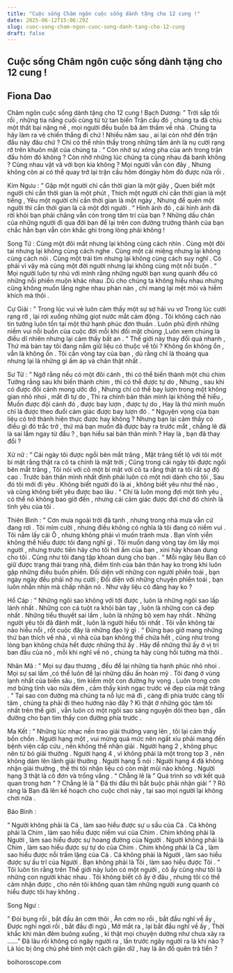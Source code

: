 ```yaml
---
title: "Cuộc sống Châm ngôn cuộc sống dành tặng cho 12 cung !"
date: 2025-06-12T15:06:29Z
slug: cuoc-song-cham-ngon-cuoc-song-danh-tang-cho-12-cung
draft: false
---
```


## Cuộc sống Châm ngôn cuộc sống dành tặng cho 12 cung !

## Fiona Dao

Châm ngôn cuộc sống dành tặng cho 12 cung ! 
​Bạch Dương:
​” Trời sắp tối rồi , những tia nắng cuối cùng từ từ tan biến
Trận cầu đó , chúng ta đã chịu một thất bại nặng nề , mọi người đều buồn bã âm thầm về nhà .
Chúng ta hãy làm ra vẻ chiến thắng đi chứ !
Nhiều năm sau , ai lại còn nhớ đến trận đấu này đâu chứ ?
Chỉ có thể nhìn thấy trong những tấm ảnh là nụ cười rạng rỡ trên khuôn mặt của chúng ta . “
Còn nhớ sự xông pha của anh trong trận đấu hôm đó không ? Còn nhớ những lúc chúng ta cùng nhau đá banh không ? Cùng nhau vật vã với bọn kia không ? Mọi người vẫn còn đây , Nhưng không còn ai có thể quay trở lại trận cầu hôm đóngày hôm đó được nữa rồi .

Kim Ngưu :
​” Gặp một người chỉ cần thời gian là một giây ,
Quen biết một người chỉ cần thời gian là một phút ,
Thích một người chỉ cần thời gian là một tiếng ,
Yêu một người chỉ cần thời gian là một ngày ,
Nhưng để quên một người thì cần thời gian là cả một đời người . “
Hình ảnh đó , cái hình ảnh đã rời khỏi bạn phải chăng vẫn còn trong tâm trí của bạn ?  Những dấu chân của những người đi qua đời bạn để lại trên con đường trưởng thành của bạn chắc hẳn bạn vẫn còn khắc ghi trong lòng phải không !

Song Tử :
​Cùng một đôi mắt nhưng lại không cùng cách nhìn .
Cùng một đôi tai nhưng lại không cùng cách nghe .
Cùng một cái miệng nhưng lại không cùng cách nói .
Cùng một trái tim nhưng lại không cùng cách suy nghĩ .
Có phải vì vậy mà cùng một đời người nhưng lại không cùng một nỗi buồn . “
Mọi người luôn tự nhủ với mình rằng những người bạn xung quanh đều có những nỗi phiền muộn khác nhau .Dù cho chúng ta không hiểu nhau  nhưng cũng không muốn lắng nghe nhau phàn nàn , chỉ mang lại mệt mỏi và hiềm khích mà thôi .

Cự Giải :
​” Trong lúc vui vẻ luôn cảm thấy một sự sợ hãi vu vơ
Trong lúc cười rạng rỡ , lại rơi xuống những giọt nước mắt cảm động .
Tôi không cách nào tin tưởng luôn tồn tại một thứ hạnh phúc đơn thuần .
Luôn phủ định những niềm vui nỗi buồn của cuộc đời mỗi khi đối mặt chúng ,Luôn xem chúng là điều dĩ nhiên nhưng lại cảm thấy bất an . “
Thế giới này thay đổi quá nhanh , Thứ mà bàn tay tôi đang nắm giữ liệu có thuộc về tôi ?  Không ổn không ổn , vẫn là không ổn . Tôi cần vòng tay của bạn , dù rằng chỉ là thoáng qua nhưng lại là những  gì ấm áp và chân thật nhất .

Sư Tử :
​” Ngỡ rằng nếu có một đôi cánh , thì có thể biến thành một chú chim
Tưởng rằng sau khi biến thành chim , thì có thể được tự do ,
Nhưng , sau khi có được đôi cánh mong ước đó ,
Nhưng chỉ có thể bay lượn trong một không gian nhỏ nhoi , mất đi tự do ,
Thì ra chính bản thân mình lại không thể hiểu ,
Muốn được đội cánh đó , được bay lượn , được tự do ,
Hay là thứ mình muốn chỉ là được theo đuổi cảm giác được bay lượn đó . “
Nguyện vọng của bạn liệu có trở thành hiện thực được hay không ? Nhưng bạn lại cảm thấy có điều gì đó trắc trở , thứ mà bạn muốn đã được bày ra trước mắt , chẵng lẽ đã là sai lầm ngay từ đầu ? , bạn hiểu sai bản thân mình ? Hay là , bạn đã thay đổi ?

Xử nữ :
​” Cái ngày tôi được ngồi bên mắt trăng , Mặt trăng tiết lộ với tôi một bí mật rằng thật ra cô ta chính là mặt trời ;
Cũng trong cái ngày tôi được ngồi bên mắt trăng , Tôi nói với cô một bí mật với cô ta rằng thật ra tôi rất sợ độ cao .
Trước bản thân mình nhất định phải luôn có một nơi dành cho tôi , Sau đó tôi mới đi yêu .
Không biết người đó là ai , không biết yêu như thế nào , và cũng không biết yêu được bao lâu . “
Chỉ là luôn mong đợi một tình yêu , có thể nó không bao giờ đến , nhưng cái cảm giác được đợi chờ đó chính là tình yêu của tôi .

Thiên Bình :
​” Cơn mưa ngoài trời đã tạnh , nhưng trong nhà mưa vẫn cứ đang rơi .
Tôi mỉm cười , nhưng điều không có nghĩa là tôi đang có niềm vui .
Tôi nắm lấy cái Ô , nhưng không phải vì muốn tránh mưa .
Bạn vĩnh viễn không thể hiểu được tôi đang nghĩ gì .
Tôi muốn dang vòng tay ôm lấy mọi người , nhưng trước tiên hãy cho tôi hơi ấm của bạn , xini hãy khoan dung cho tôi .
Cũng như tôi đang tập khoan dung cho bạn . “
Mỗi ngày liệu Bạn có giữ được trạng thái trang nhã, điềm tĩnh của bản thân hay ko trong khi luôn gặp những điều buồn phiền. Đối diện với những con người phiền toái , bạn ngày ngày đều phải nở nụ cười ; Đối diện với những chuyện phiền toái , bạn luôn nhẫn nhịn mà chấp nhận nó . Như vậy liệu có đáng hay ko ?

Hổ Cáp :
​” Những ngôi sao không với tới được , luôn là những ngôi sao lấp lánh nhất .
Những con cá tuột ra khỏi bàn tay , luôn là những con cá đẹp nhất .
Những tiểu thuyết sai lầm , luôn là những bộ xem hay nhất .
Những người yêu tôi đã đánh mất , luôn là người hiểu tôi nhất .
Tôi vẫn không tài nào hiểu nổi , rốt cuộc đây là những đạo lý gì . “
Đừng bao giờ mang những thứ bạn thích về nhà , vì nhà của bạn không thể chứa hết  , cũng như trong lòng bạn không chứa hết được những thứ ấy . Hãy để những thứ ấy ở vị trí ban đầu của nó , mỗi khi nghĩ về nó , chúng ta hãy cùng hồi tưởng mà thôi .

Nhân Mã :
​” Mọi sự đau thương , đều để lại những tia hạnh phúc nhỏ nhoi .
Mọi sự sai lầm ,có thể luôn để lại những dấu ấn hoàn mỹ  .
Tôi đang ở vùng lạnh nhất của biển sâu , tìm kiếm một con đường hy vọng .
Luôn trong cơn mơ bừng tỉnh vào nửa đêm , cảm thấy kinh ngạc trước vẻ đẹp của mặt trăng . “
Tại sao con đường mà chúng ta nỗ lực mà đi ,  càng đi phía trước càng tối tăm , chúng ta phải đi theo hướng nào đây ? Kì thật ở những góc tâm tối nhất trên thế giới , vẫn luôn có một ngôi sao sáng nguyện dõi theo bạn , dẫn đường cho bạn tìm thấy con đường phía trước .

Ma Kết :
​” Những lúc nhạc nền trao giải thưởng vang lên , tôi lại cảm thấy bồn chồn .
Người hạng một , vui mừng quá mức nên ngất xỉu phải mang đến bệnh viện cấp cứu , nên không thể nhận giải .
Người hạng 2 , không phục nên từ bỏ giải thưởng .
Người hạng 4 , vì không phải là một trong top 3 , nên không dám lên lãnh giải thưởng .
Người hạng 5 nói : Người hạng 4 đã không nhận giải thưởng , thế thì tôi nhận liệu có còn mặt mũi nào không .
Người hạng 3 thật là cô đơn và trống vắng . “
Chẵng lẽ là ” Quá trình so với kết quả quan trong hơn ” ? Chẵng lẽ là ” Đã thi đấu thì bắt buộc phải nhận giải ” ? Rõ ràng là Bạn đã lên kế hoạch cho cuộc chơi này , tại sao mọi người lại không chơi nữa .

Bảo Bình :

” Người không phải là Cá , làm sao hiểu được sự u sầu của Cá .
Cá không phải là Chim , làm sao hiểu được niềm vui của Chim .
Chim không phải là Người , làm sao hiểu được sự hoang đường của Người .
Người không phải là Chim , làm sao hiểu được sự tự do của Chim .
Chim không phải là Cá , làm sao hiểu được nỗi trầm lặng của Cá .
Cá không phải là Người , làm sao hiểu được sự ấu trĩ của Người .
Bạn không phải là Tôi , làm sao hiểu được Tôi . “
Tôi luôn tin rằng trên Thế giới này luôn có một người , cô ấy cũng như tôi là những con người khác nhau . Tôi không biết cô ấy ở đâu , nhưng tôi có thể cảm nhận được , cho nên tôi không quan tâm những người xung quanh có hiểu được tôi hay không .

Song Ngư :

” Đói bụng rồi , bắt đầu ăn cơm thôi ,
Ăn cơm no rồi , bắt đầu nghĩ về ấy ,
Được nghỉ ngơi rồi , bắt đầu đi ngủ ,
Mở mắt ra , lại bắt đầu nghĩ về ấy ,
Thời khắc khi màn đêm buông xuống , kì thật mọi chuyện dường như chưa xảy ra ……”
Đã lâu rồi không có ngây người ra , lần trước ngây người ra là khi nào ? Là lúc bị ông chủ phê bình một cách giận dữ , hay là ăn đồ quên trả tiền ?

boihoroscope.com​